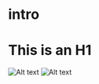 # intro
This is an H1
=============
![Alt text](/path/to/img.jpg)
![Alt text](/path/to/img.jpg "Optional title")
